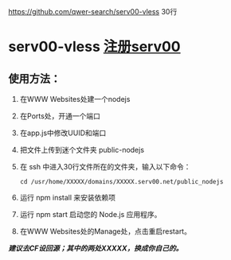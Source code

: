https://github.com/qwer-search/serv00-vless
30行

# serv00-vless [注册serv00](https://www.serv00.com/)
## 使用方法：

1. 在WWW Websites处建一个nodejs

2. 在Ports处，开通一个端口

3. 在app.js中修改UUID和端口

4. 把文件上传到迷个文件夹 public-nodejs

5. 在 ssh 中进入30行文件所在的文件夹，输入以下命令：

   `cd /usr/home/XXXXX/domains/XXXXX.serv00.net/public_nodejs`

6. 运行 npm install 来安装依赖项

7. 运行 npm start 启动您的 Node.js 应用程序。

8. 在WWW Websites处的Manage处，点击重启restart。

***建议去CF设回源；其中的两处XXXXX，换成你自己的。***


